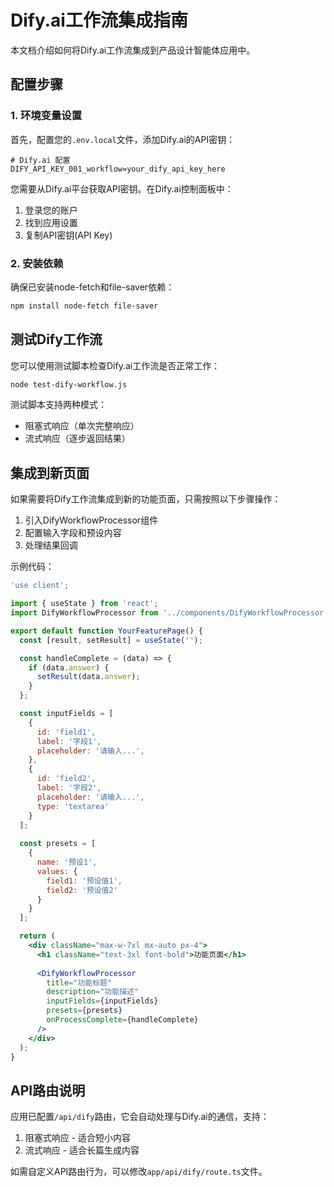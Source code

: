 # Dify.ai工作流集成指南

本文档介绍如何将Dify.ai工作流集成到产品设计智能体应用中。

## 配置步骤

### 1. 环境变量设置

首先，配置您的`.env.local`文件，添加Dify.ai的API密钥：

```
# Dify.ai 配置
DIFY_API_KEY_001_workflow=your_dify_api_key_here
```

您需要从Dify.ai平台获取API密钥。在Dify.ai控制面板中：
1. 登录您的账户
2. 找到应用设置
3. 复制API密钥(API Key)

### 2. 安装依赖

确保已安装node-fetch和file-saver依赖：

```bash
npm install node-fetch file-saver
```

## 测试Dify工作流

您可以使用测试脚本检查Dify.ai工作流是否正常工作：

```bash
node test-dify-workflow.js
```

测试脚本支持两种模式：
- 阻塞式响应（单次完整响应）
- 流式响应（逐步返回结果）

## 集成到新页面

如果需要将Dify工作流集成到新的功能页面，只需按照以下步骤操作：

1. 引入DifyWorkflowProcessor组件
2. 配置输入字段和预设内容
3. 处理结果回调

示例代码：

```jsx
'use client';

import { useState } from 'react';
import DifyWorkflowProcessor from '../components/DifyWorkflowProcessor';

export default function YourFeaturePage() {
  const [result, setResult] = useState('');

  const handleComplete = (data) => {
    if (data.answer) {
      setResult(data.answer);
    }
  };

  const inputFields = [
    {
      id: 'field1',
      label: '字段1',
      placeholder: '请输入...',
    },
    {
      id: 'field2',
      label: '字段2',
      placeholder: '请输入...',
      type: 'textarea'
    }
  ];
  
  const presets = [
    {
      name: '预设1',
      values: {
        field1: '预设值1',
        field2: '预设值2'
      }
    }
  ];

  return (
    <div className="max-w-7xl mx-auto px-4">
      <h1 className="text-3xl font-bold">功能页面</h1>
      
      <DifyWorkflowProcessor 
        title="功能标题"
        description="功能描述"
        inputFields={inputFields}
        presets={presets}
        onProcessComplete={handleComplete}
      />
    </div>
  );
}
```

## API路由说明

应用已配置`/api/dify`路由，它会自动处理与Dify.ai的通信，支持：

1. 阻塞式响应 - 适合短小内容
2. 流式响应 - 适合长篇生成内容

如需自定义API路由行为，可以修改`app/api/dify/route.ts`文件。 